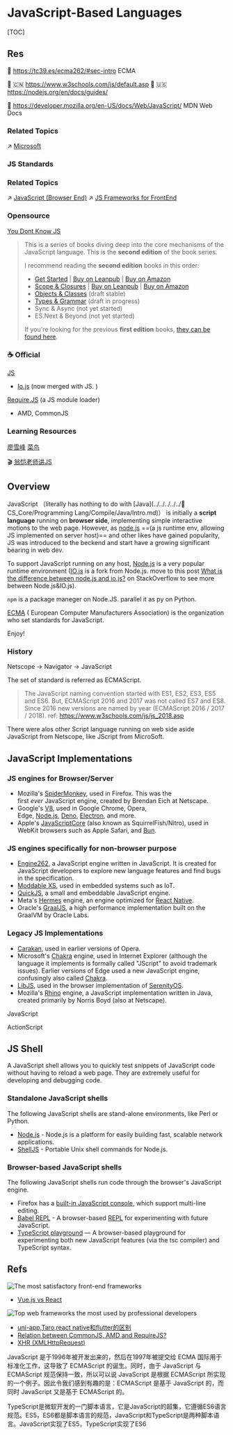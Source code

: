 # JavaScript-Based Languages

[TOC]



## Res
📂 https://tc39.es/ecma262/#sec-intro 
ECMA

📂 🇨🇳 https://www.w3schools.com/js/default.asp
📂 🇺‍🇸 https://nodejs.org/en/docs/guides/

📂 https://developer.mozilla.org/en-US/docs/Web/JavaScript/
MDN Web Docs


### Related Topics
↗ [Microsoft](../../../Electronics%20&%20Information%20Technologies%20Business%20Fields%20Research/📌%20Comprehensive%20Electronics%20&%20Information%20Technology%20Services/Microsoft.md)


### JS Standards


### Related Topics
↗ [JavaScript (Browser End)](../../../../Software%20Engineering/Web%20Development/🖥️%20Web%20FrontEnd%20Dev/📌%20Web%20Frontend%20Basics/JavaScript%20(Browser%20End)/JavaScript%20(Browser%20End).md)
↗ [JS Frameworks for FrontEnd](../../../../Software%20Engineering/Web%20Development/🖥️%20Web%20FrontEnd%20Dev/📌%20Web%20Frontend%20Basics/🎃%20JS%20Frameworks%20for%20FrontEnd/JS%20Frameworks%20for%20FrontEnd.md)


### Opensource 
[You Dont Know JS](https://github.com/getify/You-Dont-Know-JS)

> This is a series of books diving deep into the core mechanisms of the JavaScript language. This is the **second edition** of the book series.
> 
> I recommend reading the **second edition** books in this order:
> - [Get Started](https://github.com/getify/You-Dont-Know-JS/blob/2nd-ed/get-started/README.md) | [Buy on Leanpub](https://leanpub.com/ydkjsy-get-started) | [Buy on Amazon](https://www.amazon.com/dp/B084BNMN7T)
> - [Scope & Closures](https://github.com/getify/You-Dont-Know-JS/blob/2nd-ed/scope-closures/README.md) | [Buy on Leanpub](https://leanpub.com/ydkjsy-scope-closures) | [Buy on Amazon](https://www.amazon.com/dp/B08634PZ3N)
> - [Objects & Classes](https://github.com/getify/You-Dont-Know-JS/blob/2nd-ed/objects-classes/README.md) (draft stable)
> - [Types & Grammar](https://github.com/getify/You-Dont-Know-JS/blob/2nd-ed/types-grammar/README.md) (draft in progress)
> - Sync & Async (not yet started)
> - ES.Next & Beyond (not yet started)
>
> If you're looking for the previous **first edition** books, [they can be found here](https://github.com/getify/You-Dont-Know-JS/blob/1st-ed/README.md).


### ☕️ Official
[JS](https://www.javascript.com) 
- [Io.js](https://blog.risingstack.com/iojs-overview/) (now merged with JS. )

[Require.JS](https://requirejs.org/docs/commonjs.html) (a JS module loader)
- AMD, CommonJS


### Learning Resources
[廖雪峰](https://www.liaoxuefeng.com/wiki/1022910821149312)
[菜鸟](https://www.runoob.com/nodejs/nodejs-tutorial.html)

🎬 [翁恺老师讲JS](https://www.bilibili.com/video/BV1nJ41127Dc?p=2&share_source=copy_web)



## Overview
JavaScript （literally has nothing to do with  [Java](../../../../../🔑 CS_Core/Programming Lang/Compile/Java/Intro.md)） is initially a **script language** running on __browser side__, implementing simple interactive motions to the web page. However, as [node.js](https://nodejs.org/en/) ==(a js runtime env, allowing JS implemented on server host)== and other likes have gained popularity, JS was introduced to the beckend and start have a growing significant bearing in web dev. 

To support JavaScript running on any host, [Node.js](https://nodejs.org/en/) is a very popular runtime environment ([IO.js](https://blog.risingstack.com/iojs-overview/) is a fork from Node.js. move to this post [What is the difference between node.js and io.js?](https://stackoverflow.com/questions/27309412/what-is-the-difference-between-node-js-and-io-js) on StackOverflow to see more between Node.js&IO.js).

`npm` is a package maneger on Node.JS. parallel it as py on Python. 

[ECMA](https://tc39.es/ecma262/#sec-intro) ( European Computer Manufacturers Association) is the organization who set standards for JavaScript. 

Enjoy!


### History
Netscope -> Navigator -> JavaScript

The set of standard is referred as ECMAScript. 

> The JavaScript naming convention started with ES1, ES2, ES3, ES5 and ES6.
> But, ECMAScript 2016 and 2017 was not called ES7 and ES8.
> Since 2016 new versions are named by year (ECMAScript 2016 / 2017 / 2018).
> ref: https://www.w3schools.com/js/js_2018.asp

There were alos other Script language running on web side aside JavaScript from Netscope, like JScript from MicroSoft.   



## JavaScript Implementations
### JS engines for Browser/Server 
- Mozilla's [SpiderMonkey](https://spidermonkey.dev/), used in Firefox. This was the first _ever_ JavaScript engine, created by Brendan Eich at Netscape.
- Google's [V8](https://v8.dev/), used in Google Chrome, Opera, Edge, [Node.js](https://nodejs.org/), [Deno](https://deno.land/), [Electron](https://www.electronjs.org/), and more.
- Apple's [JavaScriptCore](https://trac.webkit.org/wiki/JavaScriptCore) (also known as SquirrelFish/Nitro), used in WebKit browsers such as Apple Safari, and [Bun](https://bun.sh/).

### JS engines specifically for non-browser purpose

- [Engine262](https://engine262.js.org/), a JavaScript engine written in JavaScript. It is created for JavaScript developers to explore new language features and find bugs in the specification.
- [Moddable XS](https://www.moddable.com/), used in embedded systems such as IoT.
- [QuickJS](https://bellard.org/quickjs/), a small and embeddable JavaScript engine.
- Meta's [Hermes](https://hermesengine.dev/) engine, an engine optimized for [React Native](https://reactnative.dev/docs/hermes).
- Oracle's [GraalJS](https://www.graalvm.org/), a high performance implementation built on the GraalVM by Oracle Labs.

### Legacy JS Implementations
- [Carakan](https://dev.opera.com/blog/carakan-faq/), used in earlier versions of Opera.
- Microsoft's [Chakra](https://en.wikipedia.org/wiki/Chakra_(JScript_engine)) engine, used in Internet Explorer (although the language it implements is formally called "JScript" to avoid trademark issues). Earlier versions of Edge used a new JavaScript engine, confusingly also called [Chakra](https://en.wikipedia.org/wiki/Chakra_(JavaScript_engine)).
- [LibJS](https://libjs.dev/), used in the browser implementation of [SerenityOS](https://serenityos.org/).
- Mozilla's [Rhino](https://en.wikipedia.org/wiki/Rhino_(JavaScript_engine)) engine, a JavaScript implementation written in Java, created primarily by Norris Boyd (also at Netscape).

JavaScript

ActionScript



## JS Shell
A JavaScript shell allows you to quickly test snippets of JavaScript code without having to reload a web page. They are extremely useful for developing and debugging code.


### Standalone JavaScript shells
The following JavaScript shells are stand-alone environments, like Perl or Python.
- [Node.js](https://nodejs.org/) - Node.js is a platform for easily building fast, scalable network applications.
- [ShellJS](https://github.com/shelljs/shelljs) - Portable Unix shell commands for Node.js.


### Browser-based JavaScript shells
The following JavaScript shells run code through the browser's JavaScript engine.

- Firefox has a [built-in JavaScript console](https://firefox-source-docs.mozilla.org/devtools-user/web_console/the_command_line_interpreter/index.html), which support multi-line editing.
- [Babel REPL](https://babeljs.io/repl) - A browser-based [REPL](https://en.wikipedia.org/wiki/REPL) for experimenting with future JavaScript.
- [TypeScript playground](https://www.typescriptlang.org/play) — A browser-based playground for experimenting both new JavaScript features (via the tsc compiler) and TypeScript syntax.



## Refs
![The most satisfactory front-end frameworks](https://www.codica.com/static/8040ddc71ecb05b420068525e826fb6a/8cbf7/Satisfaction_ratio_rankings_of_front_end_frameworks_9a7de8798b.jpg "Satisfaction ratio rankings of front-end frameworks")
- [Vue.js vs React](https://www.codica.com/blog/react-vs-vue/)

![Top web frameworks the most used by professional developers](https://www.codica.com/static/414da4ed44f3b0f0ea51f9411e526aab/97b8c/The_most_commonly_used_web_frameworks_6d817565c4.jpg "The most commonly used web frameworks")
- [uni-app,Taro,react native和flutter的区别](https://blog.csdn.net/u011590754/article/details/115453390)
- [Relation between CommonJS, AMD and RequireJS?](https://stackoverflow.com/questions/16521471/relation-between-commonjs-amd-and-requirejs)
- [XHR (XMLHttpRequest)](https://developer.mozilla.org/en-US/docs/Glossary/XHR_(XMLHttpRequest))

[TypeScript的4种编译方式 | cnblog]: https://www.cnblogs.com/malcolmfeng/p/9375963.html

JavaScript 是于1996年被开发出来的，然后在1997年被提交给 ECMA 国际用于标准化工作，这导致了 ECMAScript 的诞生。同时，由于 JavaScript 与 ECMAScript 规范保持一致，所以可以说 JavaScript 是根据 ECMAScript 所实现的一个例子。因此令我们感到有趣的是：ECMAScript 是基于 JavaScript 的，而同时 JavaScript 又是基于 ECMAScript 的。

TypeScript是微软开发的一门脚本语言，它是JavaScript的超集，它遵循ES6语言规范。ES5，ES6都是脚本语言的规范，JavaScript和TypeScript是两种脚本语言。JavaScript实现了ES5，TypeScript实现了ES6

